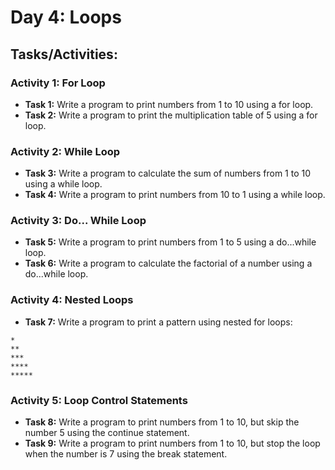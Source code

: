 # Day 4: Loops

## Tasks/Activities:

### Activity 1: For Loop

- **Task 1:** Write a program to print numbers from 1 to 10 using a for loop.
- **Task 2:** Write a program to print the multiplication table of 5 using a for loop.

### Activity 2: While Loop

- **Task 3:** Write a program to calculate the sum of numbers from 1 to 10 using a while loop.
- **Task 4:** Write a program to print numbers from 10 to 1 using a while loop.

### Activity 3: Do... While Loop

- **Task 5:** Write a program to print numbers from 1 to 5 using a do...while loop.
- **Task 6:** Write a program to calculate the factorial of a number using a do...while loop.

### Activity 4: Nested Loops

- **Task 7:** Write a program to print a pattern using nested for loops:
```
*
**
***
****
*****
```

### Activity 5: Loop Control Statements

- __Task 8:__ Write a program to print numbers from 1 to 10, but skip the number 5 using the continue statement.
- __Task 9:__ Write a program to print numbers from 1 to 10, but stop the loop when the number is 7 using the break statement.